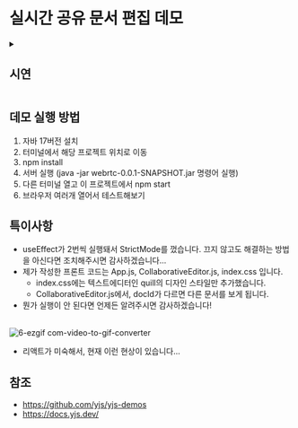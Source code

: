 # 실시간 공유 문서 편집 데모

<details>
   
   <summary>
      <h2>시연</h2>
   </summary>

   먼저 서버와 클라이언트 프로그램을 실행합니다. 해당 과정은 아래의 '데모 진행 방법'에 설명되어 있습니다.<br><br>
   <img width="1440" alt="1" src="https://github.com/user-attachments/assets/7995a91c-720a-4338-9a6d-b02817be5974">
   <br>브라우저를 여러 개 실행했습니다. 서로 다른 브라우저를 사용해도 됩니다. 저는 크롬 일반 탭 하나, 시크릿 탭 하나 했습니다.<br><br>

   ![2-ezgif com-video-to-gif-converter](https://github.com/user-attachments/assets/29c53176-4184-45cc-b174-727c2a83f71a)
   <br>둘다 1번 문서로 들어가서, 실시간 동시 편집을 확인했습니다. 다른 동료의 커서위치도 확인할 수 있습니다.<br><br>

   ![3-ezgif com-video-to-gif-converter](https://github.com/user-attachments/assets/9742e3c6-c115-422b-8347-ac310cdc67bc)
   <br>오른쪽 브라우저에서 2번 문서로 들어가면 1번 문서는 안 보입니다.<br><br>

   ![4-ezgif com-video-to-gif-converter](https://github.com/user-attachments/assets/184fef22-bba7-4e8b-9178-7888d9381f09)
   <br>왼쪽 브라우저도 2번 문서로 들어가면 공유됩니다.<br><br>

   ![5-ezgif com-video-to-gif-converter](https://github.com/user-attachments/assets/3af2154e-f030-4f3b-a2bf-0935a6c34ab6)
   <br>데모에서 사용한 텍스트 에디터인 quill은 코드블록도 지원합니다.<br><br>

</details>

## 데모 실행 방법
1. 자바 17버전 설치
2. 터미널에서 해당 프로젝트 위치로 이동
3. npm install
4. 서버 실행 (java -jar webrtc-0.0.1-SNAPSHOT.jar 명령어 실행)
5. 다른 터미널 열고 이 프로젝트에서 npm start
6. 브라우저 여러개 열어서 테스트해보기

## 특이사항
- useEffect가 2번씩 실행돼서 StrictMode를 껐습니다. 끄지 않고도 해결하는 방법을 아신다면 조치해주시면 감사하겠습니다...
- 제가 작성한 프론트 코드는 App.js, CollaborativeEditor.js, index.css 입니다.
   - index.css에는 텍스트에디터인 quill의 디자인 스타일만 추가했습니다.
   - CollaborativeEditor.js에서, docId가 다르면 다른 문서를 보게 됩니다.
- 뭔가 실행이 안 된다면 언제든 알려주시면 감사하겠습니다!
<br><br>

![6-ezgif com-video-to-gif-converter](https://github.com/user-attachments/assets/6a2f33a4-6649-4f3b-89d4-6b431ef32826)
- 리액트가 미숙해서, 현재 이런 현상이 있습니다...

## 참조
- https://github.com/yjs/yjs-demos
- https://docs.yjs.dev/
